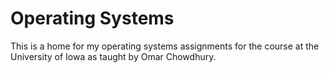 # Operating Systems  
This is a home for my operating systems assignments for the course at the University of Iowa as taught by Omar Chowdhury.  
